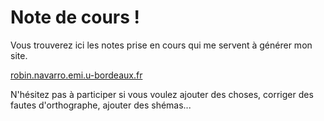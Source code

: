 # Note de cours !

Vous trouverez ici les notes prise en cours qui me servent à générer mon site.

[robin.navarro.emi.u-bordeaux.fr](http://robin.navarro.emi.u-bordeaux.fr)

N'hésitez pas à participer si vous voulez ajouter des choses, corriger des fautes d'orthographe, ajouter des shémas...
